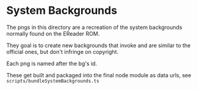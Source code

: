 # System Backgrounds

The pngs in this directory are a recreation of the system backgrounds normally found on the EReader ROM.

They goal is to create new backgrounds that invoke and are similar to the official ones, but don't infringe on copyright.

Each png is named after the bg's id.

These get built and packaged into the final node module as data urls, see `scripts/bundleSystemBackgrounds.ts`
